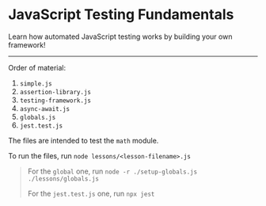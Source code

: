 # JavaScript Testing Fundamentals

Learn how automated JavaScript testing works by building your own framework!

---

Order of material:

1. `simple.js`
2. `assertion-library.js`
3. `testing-framework.js`
4. `async-await.js`
5. `globals.js`
6. `jest.test.js`

The files are intended to test the `math` module.

To run the files, run `node lessons/<lesson-filename>.js`

> For the `global` one, run `node -r ./setup-globals.js ./lessons/globals.js`
>
> For the `jest.test.js` one, run `npx jest`
